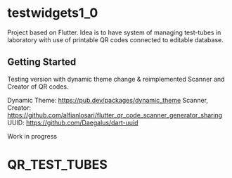 # testwidgets1_0

Project based on Flutter. Idea is to have system of managing test-tubes in laboratory with use of printable QR codes connected to editable database.

## Getting Started

Testing version with dynamic theme change & reimplemented Scanner and Creator of QR codes.

Dynamic Theme: https://pub.dev/packages/dynamic_theme
Scanner, Creator: https://github.com/alfianlosari/flutter_qr_code_scanner_generator_sharing
UUID:   https://github.com/Daegalus/dart-uuid

Work in progress
# QR_TEST_TUBES
